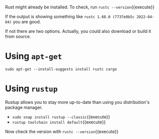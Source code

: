 Rust might already be installed. To check, run 
`rustc --version`{{execute}}

If the output is showing something like `rustc 1.60.0 (7737e0b5c 2022-04-04)` you are good.

If not there are two options. Actually, you could also download or build it from source.

# Using `apt-get`

`sudo apt-get --install-suggests install rustc cargo`

# Using `rustup`
Rustup allows you to stay more up-to-date than using you distribution's package manager.

- `sudo snap install rustup --classic`{{execute}}
- `rustup toolchain install default`{{execute}}


Now check the version with `rustc --version`{{execute}}